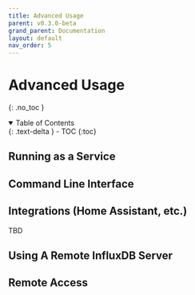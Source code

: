 ```yaml
---
title: Advanced Usage
parent: v0.3.0-beta
grand_parent: Documentation
layout: default
nav_order: 5
---
```


# Advanced Usage
{: .no_toc }

<details open markdown="block">
<summary>Table of Contents</summary>
{: .text-delta }
- TOC
{:toc}
</details>

## Running as a Service


## Command Line Interface

## Integrations (Home Assistant, etc.)

TBD

## Using A Remote InfluxDB Server

## Remote Access